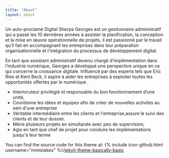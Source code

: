 ```yaml
---
title: "About"
layout: about
---
```


Un auto-proclamé Digital Sherpa Georges est un gestionnaire administratif qui a passé les 10 dernières années à assister la planification, la conception et la mise en œuvre opérationnelle de projets, il est  passionné par le travail qu’il fait en accompagnant les entreprises dans leur préparation organisationnelle et l'intégration du processus de développement digital.

En tant que assistant administratif devenu chargé d'implémentation dans l’industrie numérique, Georges a développé une perspective unique en ce qui concerne la croissance digitale. Influencé par des experts tels que Eric Ries et Kent Beck, il aspire à aider les entreprises à exploiter toutes les opportunités offertes par le numérique .


  - Interlocuteur privilégié et responsable du bon fonctionnement d’une unité,
  - Coordonne les idées et équipes afin de créer de nouvelles activités au sein d'une entreprise
  - Véritable intermédiaire entre les clients et l'entreprise,assure le suivi des clients et de leur dossier.
  - Mène plusieurs projets en simultanée avec peu de supervision, 
  - Agis en tant que chef de projet pour conduire les implémentations jusqu'à leur terme
  
You can find the source code for this theme at: {% include icon-github.html username="mmistakes" %}/[jekyll-theme-basically-basic](https://github.com/mmistakes/jekyll-theme-basically-basic)
